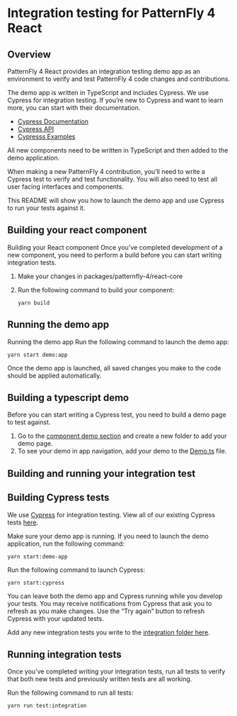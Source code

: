 # Integration testing for PatternFly 4 React

## Overview
PatternFly 4 React provides an integration testing demo app as an environment to verify and test PatternFly 4 code changes and contributions.

The demo app is written in TypeScript and includes Cypress. We use Cypress for integration testing. If you’re new to Cypress and want to learn more, you can start with their documentation. 

* [Cypress Documentation](https://docs.cypress.io/guides/overview/why-cypress.html#In-a-nutshell)
* [Cypress API](https://docs.cypress.io/api/api/table-of-contents.html)
* [Cypresss Examples](https://docs.cypress.io/examples/examples/recipes.html#Node-Modules)

All new components need to be written in TypeScript and then added to the demo application.

When making a new PatternFly 4 contribution, you’ll need to write a Cypress test to verify and test functionality. You will also need to test all user facing interfaces and components.

This README will show you how to launch the demo app and use Cypress to run your tests against it.

## Building your react component
Building your React component
Once you’ve completed development of a new component, you need to perform a build before you can start writing integration tests.

1. Make your changes in packages/patternfly-4/react-core
2. Run the following command to build your component:

    `yarn build`

## Running the demo app

Running the demo app
Run the following command to launch the demo app:

`yarn start demo:app`

Once the demo app is launched, all saved changes you make to the code should be applied automatically.

## Building a typescript demo

Before you can start writing a Cypress test, you need to build a demo page to test against.

1. Go to the [component demo section](https://github.com/patternfly/patternfly-react/tree/master/packages/patternfly-4/react-integration/demo-app-ts/src/components/demos) and create a new folder to add your demo page.
2. To see your demo in app navigation, add your demo to the [Demo.ts](https://github.com/patternfly/patternfly-react/tree/master/packages/patternfly-4/react-integration/emo-app-ts/src/Demos.ts) file.



## Building and running your integration test
## Building Cypress tests
We use [Cypress](https://www.cypress.io/) for integration testing. View all of our existing Cypress tests [here](https://github.com/patternfly/patternfly-react/tree/master/packages/patternfly-4/react-integration/cypress/integration).

Make sure your demo app is running. If you need to launch the demo application, run the following command:

`yarn start:demo-app`

Run the following command to launch Cypress:

`yarn start:cypress`

You can leave both the demo app and Cypress running while you develop your tests. You may receive notifications from Cypress that ask you to refresh as you make changes. Use the “Try again” button to refresh Cypress with your updated tests.

Add any new integration tests you write to the [integration folder here](https://github.com/patternfly/patternfly-react/tree/master/packages/patternfly-4/react-integration/cypress/integration).


## Running integration tests
Once you’ve completed writing your integration tests, run all tests to verify that both new tests and previously written tests are all working.

Run the following command to run all tests:

`yarn run test:integration`